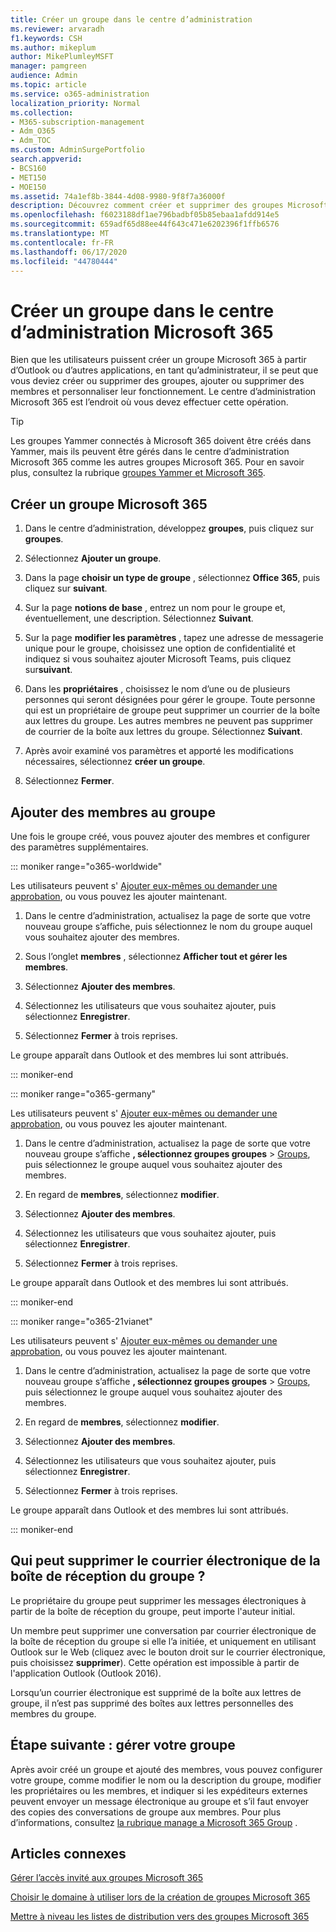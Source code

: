 ```yaml
---
title: Créer un groupe dans le centre d’administration
ms.reviewer: arvaradh
f1.keywords: CSH
ms.author: mikeplum
author: MikePlumleyMSFT
manager: pamgreen
audience: Admin
ms.topic: article
ms.service: o365-administration
localization_priority: Normal
ms.collection:
- M365-subscription-management
- Adm_O365
- Adm_TOC
ms.custom: AdminSurgePortfolio
search.appverid:
- BCS160
- MET150
- MOE150
ms.assetid: 74a1ef8b-3844-4d08-9980-9f8f7a36000f
description: Découvrez comment créer et supprimer des groupes Microsoft 365, ajouter et supprimer des membres d’un groupe, et personnaliser le fonctionnement du groupe.
ms.openlocfilehash: f6023188df1ae796badbf05b85ebaa1afdd914e5
ms.sourcegitcommit: 659adf65d88ee44f643c471e6202396f1ffb6576
ms.translationtype: MT
ms.contentlocale: fr-FR
ms.lasthandoff: 06/17/2020
ms.locfileid: "44780444"
---
```

# <a name="create-a-group-in-the-microsoft-365-admin-center"></a>Créer un groupe dans le centre d’administration Microsoft 365
  
Bien que les utilisateurs puissent créer un groupe Microsoft 365 à partir d’Outlook ou d’autres applications, en tant qu’administrateur, il se peut que vous deviez créer ou supprimer des groupes, ajouter ou supprimer des membres et personnaliser leur fonctionnement. Le centre d’administration Microsoft 365 est l’endroit où vous devez effectuer cette opération. 

> [!TIP]
> Les groupes Yammer connectés à Microsoft 365 doivent être créés dans Yammer, mais ils peuvent être gérés dans le centre d’administration Microsoft 365 comme les autres groupes Microsoft 365. Pour en savoir plus, consultez la rubrique [groupes Yammer et Microsoft 365](https://docs.microsoft.com/yammer/manage-yammer-groups/yammer-and-office-365-groups). 

## <a name="create-a-microsoft-365-group"></a>Créer un groupe Microsoft 365

1. Dans le centre d’administration, développez **groupes**, puis cliquez sur **groupes**.

2. Sélectionnez **Ajouter un groupe**.
  
3. Dans la page **choisir un type de groupe** , sélectionnez **Office 365**, puis cliquez sur **suivant**.

4. Sur la page **notions de base** , entrez un nom pour le groupe et, éventuellement, une description. Sélectionnez **Suivant**.
    
5. Sur la page **modifier les paramètres** , tapez une adresse de messagerie unique pour le groupe, choisissez une option de confidentialité et indiquez si vous souhaitez ajouter Microsoft Teams, puis cliquez sur**suivant**.
    
6. Dans les **propriétaires** , choisissez le nom d’une ou de plusieurs personnes qui seront désignées pour gérer le groupe. Toute personne qui est un propriétaire de groupe peut supprimer un courrier de la boîte aux lettres du groupe. Les autres membres ne peuvent pas supprimer de courrier de la boîte aux lettres du groupe. Sélectionnez **Suivant**.
    
7. Après avoir examiné vos paramètres et apporté les modifications nécessaires, sélectionnez **créer un groupe**.

8. Sélectionnez **Fermer**.
    
## <a name="add-members-to-the-group"></a>Ajouter des membres au groupe

Une fois le groupe créé, vous pouvez ajouter des membres et configurer des paramètres supplémentaires.

::: moniker range="o365-worldwide"

Les utilisateurs peuvent s' [Ajouter eux-mêmes ou demander une approbation](https://support.microsoft.com/office/2e59e19c-b872-44c8-ae84-0acc4b79c45d), ou vous pouvez les ajouter maintenant.

1. Dans le centre d’administration, actualisez la page de sorte que votre nouveau groupe s’affiche, puis sélectionnez le nom du groupe auquel vous souhaitez ajouter des membres.
    
2. Sous l’onglet **membres** , sélectionnez **Afficher tout et gérer les membres**.

3. Sélectionnez **Ajouter des membres**.
    
4. Sélectionnez les utilisateurs que vous souhaitez ajouter, puis sélectionnez **Enregistrer**.
    
5. Sélectionnez **Fermer** à trois reprises. 
    
Le groupe apparaît dans Outlook et des membres lui sont attribués.

::: moniker-end

::: moniker range="o365-germany"

Les utilisateurs peuvent s' [Ajouter eux-mêmes ou demander une approbation](https://support.microsoft.com/office/2e59e19c-b872-44c8-ae84-0acc4b79c45d), ou vous pouvez les ajouter maintenant.
1. Dans le centre d’administration, actualisez la page de sorte que votre nouveau groupe s’affiche **, sélectionnez groupes groupes** \> <a href="https://go.microsoft.com/fwlink/p/?linkid=2052855" target="_blank">Groups</a>, puis sélectionnez le groupe auquel vous souhaitez ajouter des membres.
    
2. En regard de **membres**, sélectionnez **modifier**.
3. Sélectionnez **Ajouter des membres**.
    
4. Sélectionnez les utilisateurs que vous souhaitez ajouter, puis sélectionnez **Enregistrer**.
    
5. Sélectionnez **Fermer** à trois reprises. 
    
Le groupe apparaît dans Outlook et des membres lui sont attribués.
  
::: moniker-end

::: moniker range="o365-21vianet"

Les utilisateurs peuvent s' [Ajouter eux-mêmes ou demander une approbation](https://support.microsoft.com/office/2e59e19c-b872-44c8-ae84-0acc4b79c45d), ou vous pouvez les ajouter maintenant.
1. Dans le centre d’administration, actualisez la page de sorte que votre nouveau groupe s’affiche **, sélectionnez groupes groupes** \> <a href="https://go.microsoft.com/fwlink/p/?linkid=2052855" target="_blank">Groups</a>, puis sélectionnez le groupe auquel vous souhaitez ajouter des membres.
    
2. En regard de **membres**, sélectionnez **modifier**.
3. Sélectionnez **Ajouter des membres**.
    
4. Sélectionnez les utilisateurs que vous souhaitez ajouter, puis sélectionnez **Enregistrer**.
    
5. Sélectionnez **Fermer** à trois reprises. 
    
Le groupe apparaît dans Outlook et des membres lui sont attribués.
  
::: moniker-end

## <a name="who-can-delete-email-from-the-group-inbox"></a>Qui peut supprimer le courrier électronique de la boîte de réception du groupe ?

Le propriétaire du groupe peut supprimer les messages électroniques à partir de la boîte de réception du groupe, peut importe l'auteur initial.
  
Un membre peut supprimer une conversation par courrier électronique de la boîte de réception du groupe si elle l’a initiée, et uniquement en utilisant Outlook sur le Web (cliquez avec le bouton droit sur le courrier électronique, puis choisissez **supprimer**). Cette opération est impossible à partir de l'application Outlook (Outlook 2016).
  
Lorsqu’un courrier électronique est supprimé de la boîte aux lettres de groupe, il n’est pas supprimé des boîtes aux lettres personnelles des membres du groupe.

## <a name="next-step-manage-your-group"></a>Étape suivante : gérer votre groupe

Après avoir créé un groupe et ajouté des membres, vous pouvez configurer votre groupe, comme modifier le nom ou la description du groupe, modifier les propriétaires ou les membres, et indiquer si les expéditeurs externes peuvent envoyer un message électronique au groupe et s’il faut envoyer des copies des conversations de groupe aux membres. Pour plus d’informations, consultez [la rubrique manage a Microsoft 365 Group](manage-groups.md) .

## <a name="related-articles"></a>Articles connexes

[Gérer l’accès invité aux groupes Microsoft 365](https://support.microsoft.com/office/bfc7a840-868f-4fd6-a390-f347bf51aff6)

[Choisir le domaine à utiliser lors de la création de groupes Microsoft 365](choose-domain-to-create-groups.md)

[Mettre à niveau les listes de distribution vers des groupes Microsoft 365](../manage/upgrade-distribution-lists.md)
